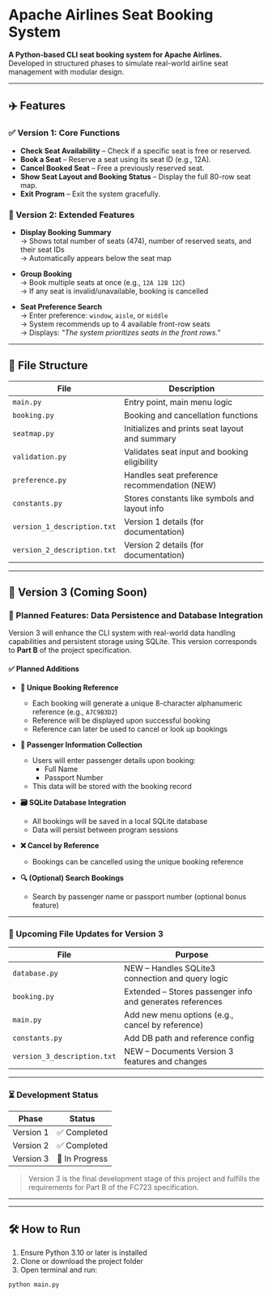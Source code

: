 # Apache Airlines Seat Booking System

**A Python-based CLI seat booking system for Apache Airlines.**  
Developed in structured phases to simulate real-world airline seat management with modular design.

---

## ✈️ Features

### ✅ Version 1: Core Functions

- **Check Seat Availability** – Check if a specific seat is free or reserved.
- **Book a Seat** – Reserve a seat using its seat ID (e.g., 12A).
- **Cancel Booked Seat** – Free a previously reserved seat.
- **Show Seat Layout and Booking Status** – Display the full 80-row seat map.
- **Exit Program** – Exit the system gracefully.

### 🔁 Version 2: Extended Features

- **Display Booking Summary**  
  → Shows total number of seats (474), number of reserved seats, and their seat IDs  
  → Automatically appears below the seat map

- **Group Booking**  
  → Book multiple seats at once (e.g., `12A 12B 12C`)  
  → If any seat is invalid/unavailable, booking is cancelled

- **Seat Preference Search**  
  → Enter preference: `window`, `aisle`, or `middle`  
  → System recommends up to 4 available front-row seats  
  → Displays: *"The system prioritizes seats in the front rows."*

---

## 📂 File Structure

| File              | Description                                      |
|-------------------|--------------------------------------------------|
| `main.py`         | Entry point, main menu logic                     |
| `booking.py`      | Booking and cancellation functions               |
| `seatmap.py`      | Initializes and prints seat layout and summary   |
| `validation.py`   | Validates seat input and booking eligibility     |
| `preference.py`   | Handles seat preference recommendation (NEW)     |
| `constants.py`    | Stores constants like symbols and layout info    |
| `version_1_description.txt` | Version 1 details (for documentation) |
| `version_2_description.txt` | Version 2 details (for documentation) |

---

## 🚧 Version 3 (Coming Soon)

### 🔧 Planned Features: Data Persistence and Database Integration

Version 3 will enhance the CLI system with real-world data handling capabilities and persistent storage using SQLite. This version corresponds to **Part B** of the project specification.

#### ✅ Planned Additions

- **🔑 Unique Booking Reference**
  - Each booking will generate a unique 8-character alphanumeric reference (e.g., `A7C9B3D2`)
  - Reference will be displayed upon successful booking
  - Reference can later be used to cancel or look up bookings

- **🧍 Passenger Information Collection**
  - Users will enter passenger details upon booking:
    - Full Name
    - Passport Number
  - This data will be stored with the booking record

- **🗃️ SQLite Database Integration**
  - All bookings will be saved in a local SQLite database
  - Data will persist between program sessions

- **❌ Cancel by Reference**
  - Bookings can be cancelled using the unique booking reference

- **🔍 (Optional) Search Bookings**
  - Search by passenger name or passport number (optional bonus feature)

---

### 📁 Upcoming File Updates for Version 3

| File                    | Purpose                                                   |
|-------------------------|-----------------------------------------------------------|
| `database.py`           | NEW – Handles SQLite3 connection and query logic          |
| `booking.py`            | Extended – Stores passenger info and generates references |
| `main.py`               | Add new menu options (e.g., cancel by reference)          |
| `constants.py`          | Add DB path and reference config                          |
| `version_3_description.txt` | NEW – Documents Version 3 features and changes        |

---

### ⏳ Development Status

| Phase        | Status     |
|--------------|------------|
| Version 1    | ✅ Completed |
| Version 2    | ✅ Completed |
| Version 3    | 🚧 In Progress |

> Version 3 is the final development stage of this project and fulfills the requirements for Part B of the FC723 specification.

---
---

## 🛠️ How to Run

1. Ensure Python 3.10 or later is installed
2. Clone or download the project folder
3. Open terminal and run:

```bash
python main.py